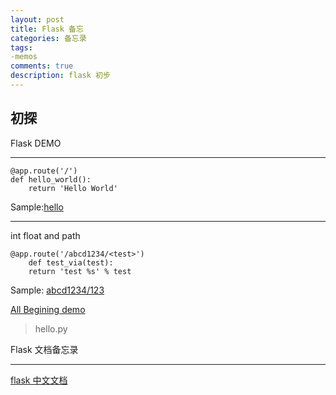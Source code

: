 ```yaml
---
layout: post
title: Flask 备忘
categories: 备忘录
tags: 
-memos
comments: true
description: flask 初步
---
```


初探
----
Flask DEMO
***
    @app.route('/')
    def hello_world():
        return 'Hello World'
Sample:[hello](http://demo.jzorrof.info/hello "hello")

***
int float and path

    @app.route('/abcd1234/<test>')
        def test_via(test):
        return 'test %s' % test
Sample: [abcd1234/123](http://demo.jzorrof.info/abcd1234/123)

[All Begining demo](https://github.com/jzorrof/web_project)

>hello.py


Flask 文档备忘录
***
[flask 中文文档](http://docs.jinkan.org/docs/flask/)
